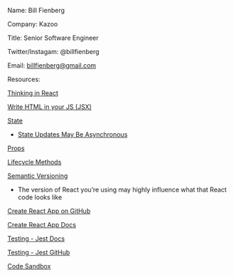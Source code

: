 Name: Bill Fienberg

Company: Kazoo

Title: Senior Software Engineer

Twitter/Instagam: @billfienberg

Email: billfienberg@gmail.com

Resources:

[Thinking in React](https://reactjs.org/docs/thinking-in-react.html)

[Write HTML in your JS (JSX)](https://reactjs.org/docs/introducing-jsx.html)

[State](https://reactjs.org/docs/state-and-lifecycle.html)

- [State Updates May Be Asynchronous](https://reactjs.org/docs/state-and-lifecycle.html#state-updates-may-be-asynchronous)

[Props](https://reactjs.org/docs/components-and-props.html)

[Lifecycle Methods](https://reactjs.org/docs/state-and-lifecycle.html#adding-lifecycle-methods-to-a-class)

[Semantic Versioning](https://semver.org/)

- The version of React you’re using may highly influence what that React code looks like

[Create React App on GitHub](https://github.com/facebook/create-react-app)

[Create React App Docs](https://facebook.github.io/create-react-app/)

[Testing - Jest Docs](https://jestjs.io/)

[Testing - Jest GitHub](https://jestjs.io/)

[Code Sandbox](https://codesandbox.io/)
